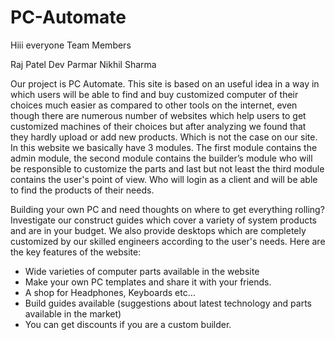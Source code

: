 # PC-Automate

Hiii everyone
Team Members 

Raj Patel
Dev Parmar
Nikhil Sharma


Our project is PC Automate. This site is based on an useful idea in a way in which users will be able  to find and buy customized computer of their choices much easier as compared to other tools on the internet, even though there are numerous number of websites which help users to get customized machines of their choices but after analyzing we found that they hardly upload or add new products. Which is not the case on our site. In this website we basically have 3 modules. The first module contains the admin module, the second module contains the builder’s module who will be responsible to customize the parts and last but not least the third module contains the user's point of view. Who will login as a client and will be able to find the products of their needs.

Building your own PC and need thoughts on where to get everything rolling? Investigate our  construct guides which cover a variety of system products and are in your budget. We also provide desktops which are completely customized by our skilled engineers according to the user's needs. Here are the key features of the website:
* Wide varieties of computer parts available in the website
* Make your own PC templates and share it with your friends.
* A shop for Headphones, Keyboards etc…
* Build guides available (suggestions about latest technology and parts available in the market) 
* You can get discounts if you are a custom builder.
